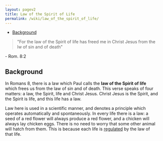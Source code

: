 ```yaml
---
layout: pagev2
title: Law of the Spirit of Life
permalink: /wiki/law_of_the_spirit_of_life/
---
```

- [Background](#background)

>"For the law of the Spirit of life has freed me in Christ Jesus from the lw of sin and of death"

\- Rom. 8:2

## Background

In Romans 8, there is a law which Paul calls the **law of the Spirit of life** which frees us from the law of sin and of death. This verse speaks of four matters: a law, the Spirit, life and Christ Jesus. Christ Jesus is the Spirit, and the Spirit is life, and this life has a law.

Law here is used in a scientific manner, and denotes a principle which operates automatically and spontaneously. In every life there is a law: a seed of a red flower will always produce a red flower, and a chicken will always lay chicken eggs. There is no need to worry that some other animal will hatch from them. This is because each life is [regulated](../regulation) by the law of that life.

